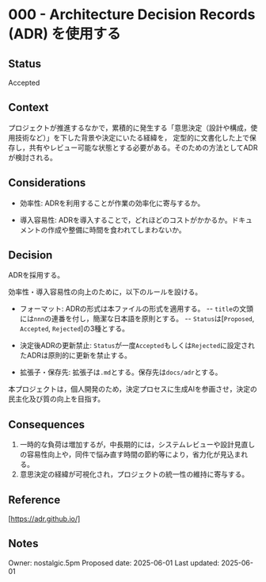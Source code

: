 # 000 - Architecture Decision Records (ADR) を使用する

## Status

Accepted

## Context

 プロジェクトが推進するなかで，累積的に発生する「意思決定（設計や構成，使用技術など）」を下した背景や決定にいたる経緯を，
定型的に文書化した上で保存し，共有やレビュー可能な状態とする必要がある。そのための方法としてADRが検討される。

## Considerations

- 効率性: ADRを利用することが作業の効率化に寄与するか。

- 導入容易性: ADRを導入することで，どれほどのコストがかかるか。ドキュメントの作成や整備に時間を食われてしまわないか。

## Decision

ADRを採用する。

効率性・導入容易性の向上のために，以下のルールを設ける。

- フォーマット: ADRの形式は本ファイルの形式を適用する。
-- `title`の文頭には`nnn`の連番を付し，簡潔な日本語を原則とする。
-- `Status`は[`Proposed`, `Accepted`, `Rejected`]の3種とする。

- 決定後ADRの更新禁止: `Status`が一度`Accepted`もしくは`Rejected`に設定されたADRは原則的に更新を禁止する。

- 拡張子・保存先: 拡張子は`.md`とする。保存先は`docs/adr`とする。

本プロジェクトは，個人開発のため，決定プロセスに生成AIを参画させ，決定の民主化及び質の向上を目指す。

## Consequences

1. 一時的な負荷は増加するが，中長期的には，システムレビューや設計見直しの容易性向上や，同件で悩み直す時間の節約等により，省力化が見込まれる。
2. 意思決定の経緯が可視化され，プロジェクトの統一性の維持に寄与する。

## Reference

[https://adr.github.io/]

## Notes

Owner: nostalgic.5pm
Proposed date: 2025-06-01
Last updated: 2025-06-01
